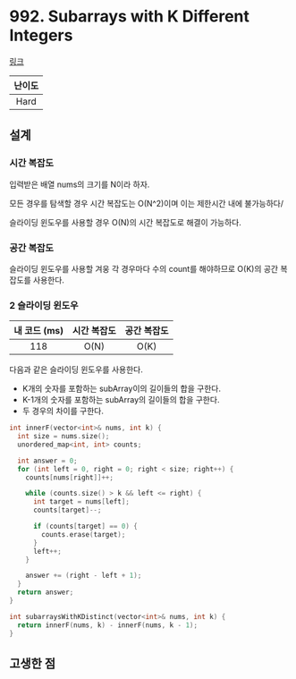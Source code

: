 # 992. Subarrays with K Different Integers

[링크](https://leetcode.com/problems/subarrays-with-k-different-integers/)

| 난이도 |
| :----: |
|  Hard  |

## 설계

### 시간 복잡도

입력받은 배열 nums의 크기를 N이라 하자.

모든 경우를 탐색할 경우 시간 복잡도는 O(N^2)이며 이는 제한시간 내에 불가능하다/

슬라이딩 윈도우를 사용할 경우 O(N)의 시간 복잡도로 해결이 가능하다.

### 공간 복잡도

슬라이딩 윈도우를 사용할 겨웅 각 경우마다 수의 count를 해야하므로 O(K)의 공간 복잡도를 사용한다.

### 2 슬라이딩 윈도우

| 내 코드 (ms) | 시간 복잡도 | 공간 복잡도 |
| :----------: | :---------: | :---------: |
|     118      |    O(N)     |    O(K)     |

다음과 같은 슬라이딩 윈도우를 사용한다.

- K개의 숫자를 포함하는 subArray이의 길이들의 합을 구한다.
- K-1개의 숫자를 포함하는 subArray의 길이들의 합을 구한다.
- 두 경우의 차이를 구한다.

```cpp
int innerF(vector<int>& nums, int k) {
  int size = nums.size();
  unordered_map<int, int> counts;

  int answer = 0;
  for (int left = 0, right = 0; right < size; right++) {
    counts[nums[right]]++;

    while (counts.size() > k && left <= right) {
      int target = nums[left];
      counts[target]--;

      if (counts[target] == 0) {
        counts.erase(target);
      }
      left++;
    }

    answer += (right - left + 1);
  }
  return answer;
}

int subarraysWithKDistinct(vector<int>& nums, int k) {
  return innerF(nums, k) - innerF(nums, k - 1);
}
```

## 고생한 점
